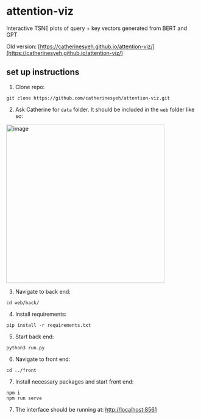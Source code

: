 # attention-viz
Interactive TSNE plots of query + key vectors generated from BERT and GPT

Old version: [https://catherinesyeh.github.io/attention-viz/](https://catherinesyeh.github.io/attention-viz/)

## set up instructions
1. Clone repo: 
```
git clone https://github.com/catherinesyeh/attention-viz.git
```

2. Ask Catherine for ```data``` folder. It should be included in the ```web``` folder like so:
<img width="415" alt="image" src="https://user-images.githubusercontent.com/43099514/219905589-17dc4aa1-1785-4d48-aabe-794f777b2dd9.png">

3. Navigate to back end:
```
cd web/back/
```

4. Install requirements:
```
pip install -r requirements.txt
```

5. Start back end:
```
python3 run.py
```

6. Navigate to front end:
```
cd ../front
```

7. Install necessary packages and start front end:
```
npm i
npm run serve
```

7. The interface should be running at: [http://localhost:8561](http://localhost:8561)


